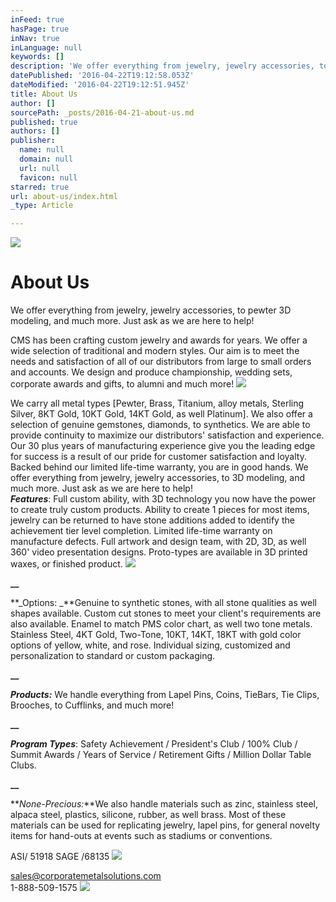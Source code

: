 ```yaml
---
inFeed: true
hasPage: true
inNav: true
inLanguage: null
keywords: []
description: 'We offer everything from jewelry, jewelry accessories, to pewter 3D modeling, and much more. Just ask as we are here to help!'
datePublished: '2016-04-22T19:12:58.053Z'
dateModified: '2016-04-22T19:12:51.945Z'
title: About Us
author: []
sourcePath: _posts/2016-04-21-about-us.md
published: true
authors: []
publisher:
  name: null
  domain: null
  url: null
  favicon: null
starred: true
url: about-us/index.html
_type: Article

---
```

![](https://the-grid-user-content.s3-us-west-2.amazonaws.com/4dd107ef-5d38-484f-a46b-71ea467e44dc.jpg)

# About Us

We offer everything from jewelry, jewelry accessories, to pewter 3D modeling, and much more. Just ask as we are here to help!

CMS has been crafting custom jewelry and awards for years. We offer a wide selection of traditional and modern styles. Our aim is to meet the needs and satisfaction of all of our distributors from large to small orders and accounts. We design and produce championship, wedding sets, corporate awards and gifts, to alumni and much more!
![](https://the-grid-user-content.s3-us-west-2.amazonaws.com/fea18bcc-5692-4f4b-ade6-3a0291ef4bc0.jpg)

We carry all metal types \[Pewter, Brass, Titanium, alloy metals, Sterling Silver, 8KT Gold, 10KT Gold, 14KT Gold, as well Platinum\]. We also offer a selection of genuine gemstones, diamonds, to synthetics. We are able to provide continuity to maximize our distributors' satisfaction and experience. Our 30 plus years of manufacturing experience give you the leading edge for success is a result of our pride for customer satisfaction and loyalty. Backed behind our limited life-time warranty, you are in good hands. We offer everything from jewelry, jewelry accessories, to 3D modeling, and much more. Just ask as we are here to help!  
**_Features_**: Full custom ability, with 3D technology you now have the power to create truly custom products. Ability to create 1 pieces for most items, jewelry can be returned to have stone additions added to identify the achievement tier level completion. Limited life-time warranty on manufacture defects. Full artwork and design team, with 2D, 3D, as well 360' video presentation designs. Proto-types are available in 3D printed waxes, or finished product.
![](https://the-grid-user-content.s3-us-west-2.amazonaws.com/4ccead36-3bb3-477a-9246-fcc212a1b1d6.jpg)

**__**

**_Options: _**Genuine to synthetic stones, with all stone qualities as well shapes available. Custom cut stones to meet your client's requirements are also available. Enamel to match PMS color chart, as well two tone metals. Stainless Steel, 4KT Gold, Two-Tone, 10KT, 14KT, 18KT with gold color options of yellow, white, and rose. Individual sizing, customized and personalization to standard or custom packaging.

**__**

**_Products:_** We handle everything from Lapel Pins, Coins, TieBars, Tie Clips, Brooches, to Cufflinks, and much more!

**__**

**_Program Types_**: Safety Achievement / President's Club / 100% Club / Summit Awards / Years of Service / Retirement Gifts / Million Dollar Table Clubs.

**__**

**_None-Precious:_**We also handle materials such as zinc, stainless steel, alpaca steel, plastics, silicone, rubber, as well brass. Most of these materials can be used for replicating jewelry, lapel pins, for general novelty items for hand-outs at events such as stadiums or conventions.

ASI/ 51918 SAGE /68135
![](https://the-grid-user-content.s3-us-west-2.amazonaws.com/0cf376fd-8fe6-4bb5-b39b-a43633087373.jpg)

sales@corporatemetalsolutions.com  
1-888-509-1575
![](https://the-grid-user-content.s3-us-west-2.amazonaws.com/d36812dd-39e9-4da4-9ca6-02b0ef17db09.jpg)